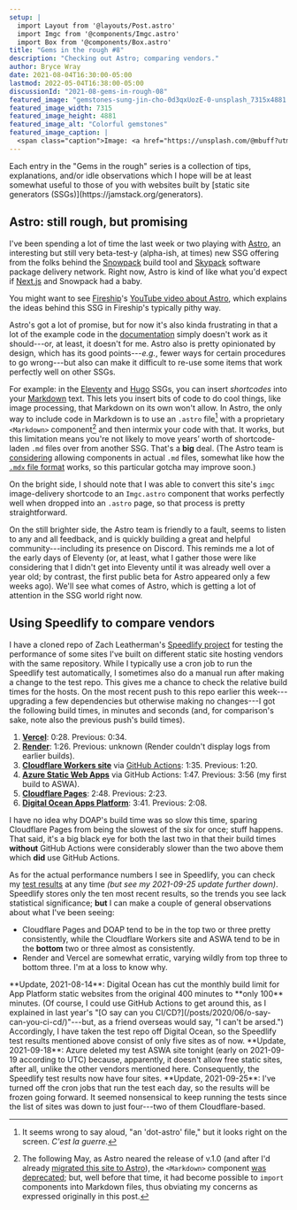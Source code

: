 ```yaml
---
setup: |
  import Layout from '@layouts/Post.astro'
  import Imgc from '@components/Imgc.astro'
  import Box from '@components/Box.astro'
title: "Gems in the rough #8"
description: "Checking out Astro; comparing vendors."
author: Bryce Wray
date: 2021-08-04T16:30:00-05:00
lastmod: 2022-05-04T16:38:00-05:00
discussionId: "2021-08-gems-in-rough-08"
featured_image: "gemstones-sung-jin-cho-0d3qxUozE-0-unsplash_7315x4881.jpg"
featured_image_width: 7315
featured_image_height: 4881
featured_image_alt: "Colorful gemstones"
featured_image_caption: |
  <span class="caption">Image: <a href="https://unsplash.com/@mbuff?utm_source=unsplash&utm_medium=referral&utm_content=creditCopyText">Sung Jin Cho</a>; <a href="https://unsplash.com/s/photos/gemstones?utm_source=unsplash&utm_medium=referral&utm_content=creditCopyText">Unsplash</a></span>
---
```


<Box cssClass="blueBox">
Each entry in the "Gems in the rough" series is a collection of tips, explanations, and/or idle observations which I hope will be at least somewhat useful to those of you with websites built by [static site generators (SSGs)](https://jamstack.org/generators).
</Box>

## Astro: still rough, but promising

<Imgc url="Astro_social_2021-08-04_2024x1012.jpg" alt="Astro SSG’s “social media image” as of 2021-08-04" width="2024" height="1012" />

I've been spending a lot of time the last week or two playing with [Astro](https://astro.build), an interesting but still very beta-test-y (alpha-ish, at times) new SSG offering from the folks behind the [Snowpack](https://snowpack.dev) build tool and [Skypack](https://www.skypack.dev) software package delivery network. Right now, Astro is kind of like what you'd expect if  [Next.js](https://nextjs.org) and Snowpack had a baby.

You might want to see [Fireship](https://fireship.io/)'s [YouTube video about Astro](https://www.youtube.com/watch?v=dsTXcSeAZq8), which explains the ideas behind this SSG in Fireship's typically pithy way.

Astro's got a lot of promise, but for now it's also kinda frustrating in that a lot of the example code in the [documentation](https://docs.astro.build) simply doesn't work as it should---or, at least, it doesn't for me. Astro also is pretty opinionated by design, which has its good points---*e.g.*, fewer ways for certain procedures to go wrong---but also can make it difficult to re-use some items that work perfectly well on other SSGs.

For example: in the [Eleventy](https://11ty.dev) and [Hugo](https://gohugo.io) SSGs, you can insert *shortcodes* into your [Markdown](https://daringfireball.net/projects/markdown) text. This lets you insert bits of code to do cool things, like image processing, that Markdown on its own won't allow. In Astro, the only way to include code in Markdown is to use an `.astro` file[^dotAstro] with a proprietary `<Markdown>` component[^deprecation] and then intermix your code with that. It works, but this limitation means you're not likely to move years’ worth of shortcode-laden `.md` files over from another SSG. That's a **big** deal. (The Astro team is [considering](https://github.com/snowpackjs/astro/issues/491) allowing components in actual `.md` files, somewhat like how the [`.mdx` file format](https://mdxjs.com/) works, so this particular gotcha may improve soon.)

[^dotAstro]: It seems wrong to say aloud, "an 'dot-astro' file," but it looks right on the screen. *C'est la guerre.*

[^deprecation]: The following May, as Astro neared the release of v.1.0 (and after I'd already [migrated this site to Astro](/posts/2022/04/winds-change/)), the `<Markdown>` component [was deprecated](https://github.com/withastro/rfcs/pull/184); but, well before that time, it had become possible to `import` components into Markdown files, thus obviating my concerns as expressed originally in this post.

On the bright side, I should note that I was able to convert this site's `imgc` image-delivery shortcode to an `Imgc.astro` component that works perfectly well when dropped into an `.astro` page, so that process is pretty straightforward.

On the still brighter side, the Astro team is friendly to a fault, seems to listen to any and all feedback, and is quickly building a great and helpful community---including its presence on Discord. This reminds me a lot of the early days of Eleventy (or, at least, what I gather those were like considering that I didn't get into Eleventy until it was already well over a year old; by contrast, the first public beta for Astro appeared only a few weeks ago). We'll see what comes of Astro, which is getting a lot of attention in the SSG world right now.

## Using Speedlify to compare vendors

I have a cloned repo of Zach Leatherman's [Speedlify project](https://github.com/zachleat/speedlify) for testing the performance of some sites I've built on different static site hosting vendors with the same repository. While I typically use a cron job to run the Speedlify test automatically, I sometimes also do a manual run after making a change to the test repo. This gives me a chance to check the relative build times for the hosts. On the most recent push to this repo earlier this week---upgrading a few dependencies but otherwise making no changes---I got the following build times, in minutes and seconds (and, for comparison's sake, note also the previous push's build times).

1. **[Vercel](https://vercel.com)**: 0:28. Previous: 0:34.
2. **[Render](https://render.com)**: 1:26. Previous: unknown (Render couldn't display logs from earlier builds).
3. **[Cloudflare Workers site](https://workers.cloudflare.com)** via [GitHub Actions](https://github.com/features/actions): 1:35. Previous: 1:20.
4. **[Azure Static Web Apps](https://azure.microsoft.com/en-us/services/app-service/static/)** via GitHub Actions: 1:47. Previous: 3:56 (my first build to ASWA).
5. **[Cloudflare Pages](https://pages.cloudflare.com)**: 2:48. Previous: 2:23.
6. **[Digital Ocean Apps Platform](https://www.digitalocean.com/products/app-platform/)**: 3:41. Previous: 2:08.

I have no idea why DOAP's build time was so slow this time, sparing Cloudflare Pages from being the slowest of the six for once; stuff happens. That said, it's a big black eye for both the last two in that their build times **without** GitHub Actions were considerably slower than the two above them which **did** use GitHub Actions.

As for the actual performance numbers I see in Speedlify, you can check my [test results](https://speedlify-tests.netlify.app/hosts-tests/) at any time *(but see my 2021-09-25 update further down)*. Speedlify stores only the ten most recent results, so the trends you see lack statistical significance; **but** I can make a couple of general observations about what I've been seeing:

- Cloudflare Pages and DOAP tend to be in the top two or three pretty consistently, while the Cloudflare Workers site and ASWA tend to be in the **bottom** two or three almost as consistently.
- Render and Vercel are somewhat erratic, varying wildly from top three to bottom three. I'm at a loss to know why.

<Box cssClass="yellowBox">
**Update, 2021-08-14**: Digital Ocean has cut the monthly build limit for App Platform static websites from the original 400 minutes to **only 100** minutes. (Of course, I could use GitHub Actions to get around this, as I explained in last year's "[O say can you CI/CD?](/posts/2020/06/o-say-can-you-ci-cd/)"---but, as a friend overseas would say, "I can't be arsed.") Accordingly, I have taken the test repo off Digital Ocean, so the Speedlify test results mentioned above consist of only five sites as of now.
</Box>

<Box cssClass="yellowBox">
**Update, 2021-09-18**: Azure deleted my test ASWA site tonight (early on 2021-09-19 according to UTC) because, apparently, it doesn't allow free static sites, after all, unlike the other vendors mentioned here. Consequently, the Speedlify test results now have four sites.
</Box>

<Box cssClass="yellowBox">
**Update, 2021-09-25**: I've turned off the cron jobs that run the test each day, so the results will be frozen going forward. It seemed nonsensical to keep running the tests since the list of sites was down to just four---two of them Cloudflare-based.
</Box>
